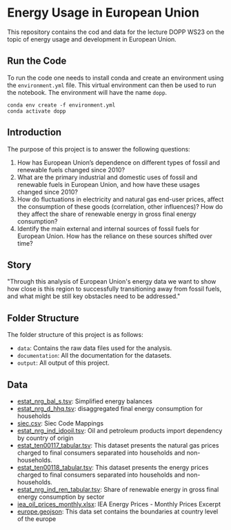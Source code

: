 # Energy Usage in European Union

This repository contains the cod and data for the lecture DOPP WS23 on the topic of energy usage and development in European Union.


## Run the Code

To run the code one needs to install conda and create an environment using the `environment.yml` file. This virtual environment can then be used to run the notebook. The environment will have the name `dopp`.

```
conda env create -f environment.yml
conda activate dopp
```

## Introduction

The purpose of this project is to answer the following questions:
1. How has European Union’s dependence on different types of fossil and renewable fuels changed since 2010?
2. What are the primary industrial and domestic uses of fossil and renewable fuels in European Union, and how have these usages changed since 2010?
3. How do fluctuations in electricity and natural gas end-user prices, affect the consumption of these goods
(correlation, other influences)? How do they affect the share of renewable energy in gross final energy
consumption?
4. Identify the main external and internal sources of fossil fuels for European Union. How has the reliance on these
sources shifted over time?

## Story

"Through this analysis of European Union's energy data we want to show how close is this region to successfully transitioning away from fossil fuels, and what might be still key obstacles need to be addressed."

## Folder Structure

The folder structure of this project is as follows:

- `data`: Contains the raw data files used for the analysis.
- `documentation`: All the documentation for the datasets.
- `output`: All output of this project.

## Data
- [estat_nrg_bal_s.tsv](https://ec.europa.eu/eurostat/databrowser/bulk?lang=en&searchFilter=nrg_bal_s): Simplified energy balances
- [estat_nrg_d_hhq.tsv](https://data.europa.eu/data/datasets/uvygjkxev6pywqwbgmgwyg?locale=en): disaggregated final energy consumption for households
- [siec.csv](https://dd.eionet.europa.eu/vocabulary/eurostat/siec/view): Siec Code Mappings
- [estat_nrg_ind_idooil.tsv](https://ec.europa.eu/eurostat/databrowser/bulk?lang=en&searchFilter=nrg_ind_idooil): Oil and petroleum products import dependency by country of origin
- [estat_ten00117_tabular.tsv](https://ec.europa.eu/eurostat/databrowser/bookmark/9ea800c3-cc3a-43c4-9d6e-40a6c3f351a0?lang=en): This dataset presents the natural gas prices charged to final consumers separated into households and non-households.
- [estat_ten00118_tabular.tsv](https://ec.europa.eu/eurostat/databrowser/bookmark/9ea800c3-cc3a-43c4-9d6e-40a6c3f351a0?lang=en): This dataset presents the energy prices charged to final consumers separated into households and non-households.
- [estat_nrg_ind_ren_tabular.tsv](https://ec.europa.eu/eurostat/databrowser/bookmark/3cb8abd5-21ca-4290-909f-e736e4612e80?lang=en): Share of renewable energy in gross final energy consumption by sector
- [iea_oil_prices_monthly.xlsx](https://www.iea.org/data-and-statistics/data-product/monthly-oil-price-statistics-2): IEA Energy Prices - Monthly Prices Excerpt
- [europe.geojson](https://github.com/leakyMirror/map-of-europe/tree/master): This data set contains the boundaries at country level of the europe

